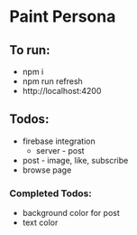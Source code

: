 # Paint Persona

## To run:
* npm i
* npm run refresh
* http://localhost:4200

## Todos:
* firebase integration
  * server - post
* post - image, like, subscribe
* browse page

### Completed Todos:
* background color for post
* text color
